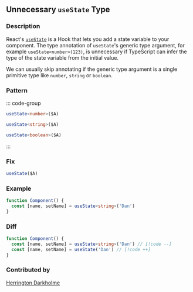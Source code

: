 <!--
---
language: TypeScript
playgroundLink: '[TODO]'
command:  'sg -p [TODO] -r [TODO]'
hasFix: true
ruleType: 'pattern' # 'pattern' or 'yaml'
---
-->

## Unnecessary `useState` Type

### Description

React's [`useState`](https://react.dev/reference/react/useState) is a Hook that lets you add a state variable to your component. The type annotation of `useState`'s generic type argument, for example `useState<number>(123)`, is unnecessary if TypeScript can infer the type of the state variable from the initial value.

We can usually skip annotating if the generic type argument is a single primitive type like `number`, `string` or `boolean`.

<!-- Use pattern in the example. Delete this section if use YAML. -->
### Pattern

::: code-group
```ts [number]
useState<number>($A)
```

```ts [string]
useState<string>($A)
```

```ts [boolean]
useState<boolean>($A)
```
:::

<!-- Optional Fix. Delete this section if no fix available -->
### Fix

```ts
useState($A)
```

### Example

```ts
function Component() {
  const [name, setName] = useState<string>('Dan')
}
```

### Diff
<!-- use // [!code --] and // [!code ++] to annotate diff -->
```ts
function Component() {
  const [name, setName] = useState<string>('Dan') // [!code --]
  const [name, setName] = useState('Dan') // [!code ++]
}
```

### Contributed by
[Herrington Darkholme](https://twitter.com/hd_nvim)
